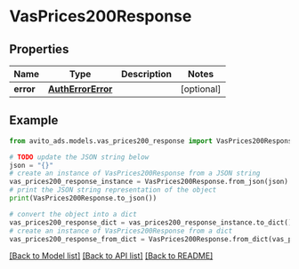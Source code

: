 # VasPrices200Response


## Properties

Name | Type | Description | Notes
------------ | ------------- | ------------- | -------------
**error** | [**AuthErrorError**](AuthErrorError.md) |  | [optional] 

## Example

```python
from avito_ads.models.vas_prices200_response import VasPrices200Response

# TODO update the JSON string below
json = "{}"
# create an instance of VasPrices200Response from a JSON string
vas_prices200_response_instance = VasPrices200Response.from_json(json)
# print the JSON string representation of the object
print(VasPrices200Response.to_json())

# convert the object into a dict
vas_prices200_response_dict = vas_prices200_response_instance.to_dict()
# create an instance of VasPrices200Response from a dict
vas_prices200_response_from_dict = VasPrices200Response.from_dict(vas_prices200_response_dict)
```
[[Back to Model list]](../README.md#documentation-for-models) [[Back to API list]](../README.md#documentation-for-api-endpoints) [[Back to README]](../README.md)


